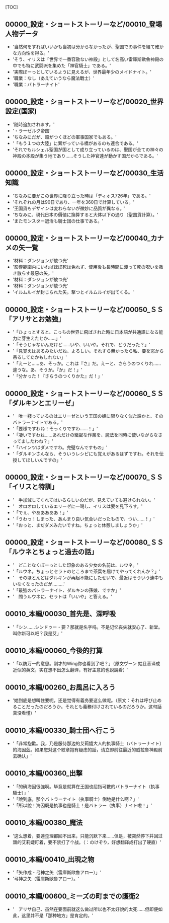# 

[TOC]

## 00000_設定・ショートストーリーなど/00010_登場人物データ

- '当然何をすればいいかも当初は分からなかったが、聖国での事件を経て確かな方向性を得る。'
- 'そう、イリスは「世界で一番容赦ない神殿」として名高い雷庫斯歐魯神殿の中でも特に武闘派を集めた「神官騎士」である。'
- '実際ぼーっとしているように見えるが、世界最年少のメイドナイト。'
- '職業：なし（あえていうなら魔法戰士）'
- '職業：バトラーナイト'


## 00000_設定・ショートストーリーなど/00020_世界設定(国家)

- '随時追加されます。'
- '・ラーゼルク帝国'
- 'ちなみにだが、超がつくほどの軍事国家でもある。'
- '「もう１つの大陸」に繋がっている橋があるのも連合である。'
- 'それでもルシェル聖国が国として成り立っているのは、聖国が全ての神々の神殿の本殿が集う地であり……そうした神官達が動かす国だからである。'


## 00000_設定・ショートストーリーなど/00030_生活知識

- 'ちなみに要がこの世界に降り立った時は「ディオス726年」である。'
- 'それぞれの月は90日であり、一年を360日で計算している。'
- '王国貨もデザインは変わらないが微妙に品質が異なる。'
- 'ちなみに、現代日本の價値に換算すると大体以下の通り（聖国貨計算）。'
- 'またモンスター退治も騎士団の仕事である。'


## 00000_設定・ショートストーリーなど/00040_カナメの矢一覧

- '材料：ダンジョンが放つ光'
- '影響範圍内にいればほぼ死は免れず、使用後も長時間に渡って死の呪いを撒き散らす最惡の矢。'
- '材料：ダンジョンが放つ光'
- '材料：ダンジョンが放つ光'
- 'イルムルイが封じられた矢。撃つとイルムルイが出てくる。'


## 00000_設定・ショートストーリーなど/00050_ＳＳ「アリサとお勉強」

- '「ひょっとすると、こっちの世界に飛ばされた時に日本語が共通語になる能力に芽生えたとか……」'
- '「そうじゃないんだけど……いや、いいや。それで、どうだった？」'
- '「見覚えはあるみたいだね、よろしい。それすら無かったら私、要を窓から吊るしてたかもしれない」'
- '「えーと……あ、そっか。これは『さ』だ。えーと、さらうのつくりれ……違うな。あ、そうか。『か』だ！」'
- '「分かった！『さらうのつくりかた』だ！」'


## 00000_設定・ショートストーリーなど/00060_ＳＳ「ダルキンとエリーゼ」

- '　唯一殘っているのはエリーゼという王国の姫に限りなく似た誰かと、そのバトラーナイトである。'
- '「要様ですわね！そっくりですわ……！」'
- '「凄いですわね……あれだけの緻密な作業を、魔法を同時に使いながらなさってましたわね？」'
- '「ハインツはダメですわ。完璧なんですもの」'
- '「ダルキンさんなら、そういうレシピにも覚えがあるはずですわ。それを伝授してほしいんですの」'


## 00000_設定・ショートストーリーなど/00070_ＳＳ「イリスと特訓」

- '　手加減してくれてはいるらしいのだが、見えていても避けられない。'
- '　オロオロしているエリーゼに一喝し、イリスは要を見下ろす。'
- '「でぇ、やあああああ！」'
- '「うわっ！しまった、あんまり良い気合いだったもので、つい……！」'
- '「おっと、まだダメみたいですね。ちょっと休憩しましょうか」'


## 00000_設定・ショートストーリーなど/00080_ＳＳ「ルウネとちょっと過去の話」

- '　どことなくぼーっとした印象のある少女の名前は、ルウネ。'
- '「ルウネ。ちょっとセラトのところまで茶葉を届けてやってくれんか？」'
- '　そのほとんどはダルキンが再起不能にしたせいで、最近はそういう連中もいなくなったのだが………'
- '「最強のバトラーナイト、ダルキンの孫娘、ですか」'
- '　問うルウネに、セラトは「いいや」と答える。'


## 00010_本編/00030_首先是、深呼吸

- '「シン……シンドゥー・要？那就是名字吗。不是记忆丧失就安心了、新堂。叫你新可以吧？我是艾」'


## 00010_本編/00060_今後的打算

- '「以防万一的意思。刚才的Wing你也看到了吧？」（原文ヴーン 姑且音译成近似的英文，实在想不出怎么翻译，有好主意的也說說看）'


## 00010_本編/00260_お風呂に入ろう

- '她到底是想叫住要呢，还是觉得有義务要这么做呢。（原文：それは呼び止めることだったのだろうか。それとも義務付けされているのだろうか。这句話真没看懂）'


## 00010_本編/00330_騎士団へ行こう

- '「非常抱歉。我，乃是服侍那边的艾莉婕大人的执事騎士（バトラーナイト）的海因茲。如果您対这个紋章抱有疑虑的話，请立即前往最近的威拉魯神殿前去确认」'


## 00010_本編/00360_出撃

- '「的确海因很強啊。毕竟是就算在王国也屈指可數的バトラーナイト（执事騎士）」'
- '「說到底，那个バトラーナイト（执事騎士）倒地是什么啊？」'
- '「所以說！海因既是执事也是騎士！是バトラー（执事）ナイト啦！」'


## 00010_本編/00380_魔法

- '这么想着，要連歪理都回不出来，只能沉默下来……但是，被突然停下并回过頭的艾莉婕盯着，要不禁打了个战。（：のけぞり，好想翻译成打出了硬直）'


## 00010_本編/00410_出現之物

- '「矢作成・弓神之矢（雷庫斯歐魯アロー）」'
- '弓神之矢（雷庫斯歐魯アロー）。'


## 00010_本編/00600_ミーズの町までの護衛2

- '　アリサ自己、虽然在要面前就这么做过所以也不太好說的太死……但即便如此，这里并不是「那种地方」是肯定的。'
